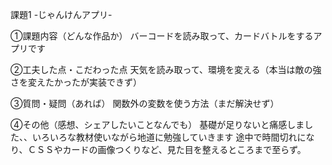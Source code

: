課題1 -じゃんけんアプリ-

①課題内容（どんな作品か）
バーコードを読み取って、カードバトルをするアプリです

②工夫した点・こだわった点
天気を読み取って、環境を変える（本当は敵の強さを変えたかったが実装できず）

③質問・疑問（あれば）
関数外の変数を使う方法（まだ解決せず）

④その他（感想、シェアしたいことなんでも）
基礎が足りないと痛感しました、、いろいろな教材使いながら地道に勉強していきます
途中で時間切れになり、ＣＳＳやカードの画像つくりなど、見た目を整えるところまで至らず。

